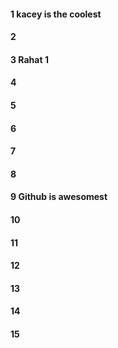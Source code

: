 #### 1 kacey is the coolest 

#### 2
#### 3 Rahat 1
#### 4
#### 5
#### 6
#### 7
#### 8
#### 9 Github is awesomest
#### 10
#### 11
#### 12
#### 13
#### 14
#### 15